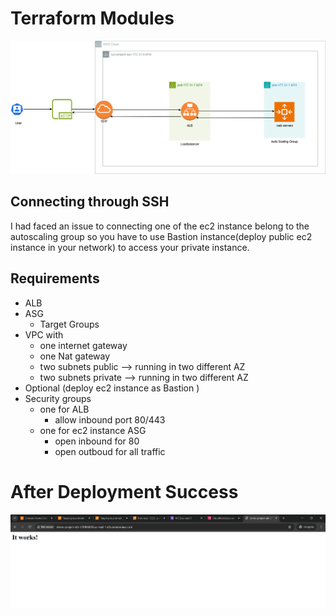 # Terraform Modules 

![terraform architecture](assets/alb.png)

## Connecting through SSH
I had faced  an issue to connecting one of the ec2 instance belong to the autoscaling group
so you have to use Bastion instance(deploy public ec2 instance in your network) to access your private instance.

## Requirements
- ALB
- ASG
    - Target Groups
- VPC with
    - one internet gateway
    - one Nat gateway
    - two  subnets public --> running in two different AZ
    - two subnets private --> running in two different AZ
- Optional (deploy ec2 instance as Bastion )
- Security groups
    - one for ALB
        - allow inbound port 80/443
    - one for ec2 instance ASG
        - open inbound for 80
        - open outboud for all traffic


# After Deployment Success
![alt text](assets/image.png)